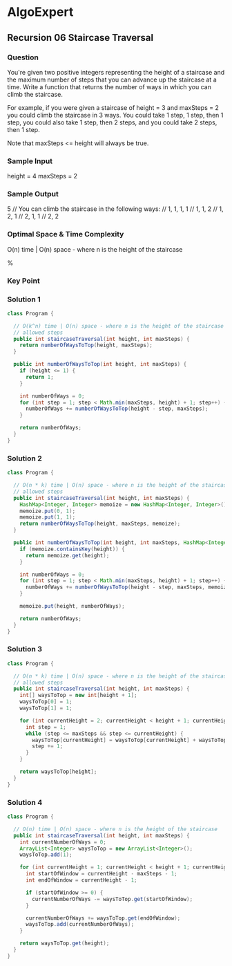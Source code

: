 # AlgoExpert

## Recursion 06 Staircase Traversal

### Question

You're given two positive integers representing the height of a staircase and the maximum number of steps that you can advance up the staircase at a time. Write a function that returns the number of ways in which you can climb the staircase.

For example, if you were given a staircase of height = 3 and maxSteps = 2 you could climb the staircase in 3 ways. You could take 1 step, 1 step, then 1 step, you could also take 1 step, then 2 steps, and you could take 2 steps, then 1 step.

Note that maxSteps <= height will always be true.

### Sample Input

height = 4
maxSteps = 2

### Sample Output

5
// You can climb the staircase in the following ways:
// 1, 1, 1, 1
// 1, 1, 2
// 1, 2, 1
// 2, 1, 1
// 2, 2

### Optimal Space & Time Complexity

O(n) time | O(n) space - where n is the height of the staircase

%

### Key Point

### Solution 1

```java
class Program {

  // O(k^n) time | O(n) space - where n is the height of the staircase and k is the number of
  // allowed steps
  public int staircaseTraversal(int height, int maxSteps) {
    return numberOfWaysToTop(height, maxSteps);
  }

  public int numberOfWaysToTop(int height, int maxSteps) {
    if (height <= 1) {
      return 1;
    }

    int numberOfWays = 0;
    for (int step = 1; step < Math.min(maxSteps, height) + 1; step++) {
      numberOfWays += numberOfWaysToTop(height - step, maxSteps);
    }

    return numberOfWays;
  }
}

```

### Solution 2

```java
class Program {

  // O(n * k) time | O(n) space - where n is the height of the staircase and k is the number of
  // allowed steps
  public int staircaseTraversal(int height, int maxSteps) {
    HashMap<Integer, Integer> memoize = new HashMap<Integer, Integer>();
    memoize.put(0, 1);
    memoize.put(1, 1);
    return numberOfWaysToTop(height, maxSteps, memoize);
  }

  public int numberOfWaysToTop(int height, int maxSteps, HashMap<Integer, Integer> memoize) {
    if (memoize.containsKey(height)) {
      return memoize.get(height);
    }

    int numberOfWays = 0;
    for (int step = 1; step < Math.min(maxSteps, height) + 1; step++) {
      numberOfWays += numberOfWaysToTop(height - step, maxSteps, memoize);
    }

    memoize.put(height, numberOfWays);

    return numberOfWays;
  }
}

```

### Solution 3

```java
class Program {

  // O(n * k) time | O(n) space - where n is the height of the staircase and k is the number of
  // allowed steps
  public int staircaseTraversal(int height, int maxSteps) {
    int[] waysToTop = new int[height + 1];
    waysToTop[0] = 1;
    waysToTop[1] = 1;

    for (int currentHeight = 2; currentHeight < height + 1; currentHeight++) {
      int step = 1;
      while (step <= maxSteps && step <= currentHeight) {
        waysToTop[currentHeight] = waysToTop[currentHeight] + waysToTop[currentHeight - step];
        step += 1;
      }
    }

    return waysToTop[height];
  }
}

```

### Solution 4

```java
class Program {

  // O(n) time | O(n) space - where n is the height of the staircase
  public int staircaseTraversal(int height, int maxSteps) {
    int currentNumberOfWays = 0;
    ArrayList<Integer> waysToTop = new ArrayList<Integer>();
    waysToTop.add(1);

    for (int currentHeight = 1; currentHeight < height + 1; currentHeight++) {
      int startOfWindow = currentHeight - maxSteps - 1;
      int endOfWindow = currentHeight - 1;

      if (startOfWindow >= 0) {
        currentNumberOfWays -= waysToTop.get(startOfWindow);
      }

      currentNumberOfWays += waysToTop.get(endOfWindow);
      waysToTop.add(currentNumberOfWays);
    }

    return waysToTop.get(height);
  }
}

```
